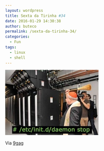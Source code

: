 ```yaml
---
layout: wordpress
title: Sexta da Tirinha #34
date: 2016-01-29 14:30:38
author: buteco
permalink: /sexta-da-tirinha-34/
categories:
  - Fun
tags:
  - linux
  - shell
---
```


<a href="/assets/wp-content/uploads/2016/01/daemon.jpg" rel="attachment wp-att-4664"><img class="size-medium wp-image-4664 aligncenter" src="/assets/wp-content/uploads/2016/01/daemon-300x210.jpg" alt="daemon" width="300" height="210" /></a>

Via <a href="http://9gag.com/" target="_blank">9gag</a>